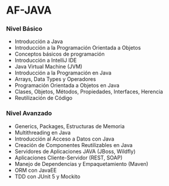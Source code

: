 # AF-JAVA

### Nivel Básico

- Introducción a Java
- Introducción a la Programación Orientada a Objetos
- Conceptos básicos de programación
- Introducción a IntelliJ IDE
- Java Virtual Machine (JVM)
- Introducción a la Programación en Java
- Arrays, Data Types y Operadores
- Programación Orientada a Objetos en Java
- Clases, Objetos, Métodos, Propiedades, Interfaces, Herencia
- Reutilización de Código

### Nivel Avanzado

- Generics, Packages, Estructuras de Memoria
- Multithreading en Java 
- Introducción al Acceso a Datos con Java
- Creación de Componentes Reutilizables en Java
- Servidores de Aplicaciones JAVA (JBoss, Wildfly)
- Aplicaciones Cliente-Servidor (REST, SOAP)
- Manejo de Dependencias y Empaquetamiento (Maven)
- ORM con JavaEE
- TDD con JUnit 5 y Mockito
